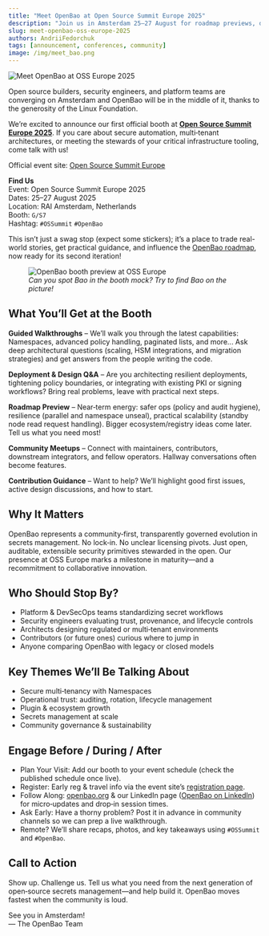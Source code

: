 ```yaml
---
title: "Meet OpenBao at Open Source Summit Europe 2025"
description: "Join us in Amsterdam 25–27 August for roadmap previews, deep-dive Q&A, and hands-on conversations about open-source secrets management."
slug: meet-openbao-oss-europe-2025
authors: AndriiFedorchuk
tags: [announcement, conferences, community]
image: /img/meet_bao.png
---
```


![Meet OpenBao at OSS Europe 2025](/img/ossummit_meet_bao.png)

Open source builders, security engineers, and platform teams are converging on Amsterdam and OpenBao will be in the middle of it, thanks to the generosity of the Linux Foundation.

We’re excited to announce our first official booth at **[Open Source Summit Europe 2025](https://events.linuxfoundation.org/open-source-summit-europe/)**. If you care about secure automation, multi‑tenant architectures, or meeting the stewards of your critical infrastructure tooling, come talk with us!

Official event site: [Open Source Summit Europe](https://events.linuxfoundation.org/open-source-summit-europe/)

**Find Us**  
Event: Open Source Summit Europe 2025  
Dates: 25–27 August 2025  
Location: RAI Amsterdam, Netherlands  
Booth: `G/S7`  
Hashtag: `#OSSummit` `#OpenBao`  

This isn’t just a swag stop (expect some stickers); it’s a place to trade real-world stories, get practical guidance, and influence the [OpenBao roadmap](https://github.com/openbao/openbao/issues/569), now ready for its second iteration!

<!-- truncate -->

<figure>
	<img src="/img/ossummit_bao_booth.png" alt="OpenBao booth preview at OSS Europe" />
	<figcaption><em>Can you spot Bao in the booth mock? Try to find Bao on the picture!</em></figcaption>
</figure>

## What You’ll Get at the Booth

**Guided Walkthroughs** – We’ll walk you through the latest capabilities: Namespaces, advanced policy handling, paginated lists, and more... Ask deep architectural questions (scaling, HSM integrations, and migration strategies) and get answers from the people writing the code.

**Deployment & Design Q&A** – Are you architecting resilient deployments, tightening policy boundaries, or integrating with existing PKI or signing workflows? Bring real problems, leave with practical next steps.

**Roadmap Preview** – Near‑term energy: safer ops (policy and audit hygiene), resilience (parallel and namespace unseal), practical scalability (standby node read request handling). Bigger ecosystem/registry ideas come later. Tell us what you need most!

**Community Meetups** – Connect with maintainers, contributors, downstream integrators, and fellow operators. Hallway conversations often become features.

**Contribution Guidance** – Want to help? We’ll highlight good first issues, active design discussions, and how to start.

## Why It Matters

OpenBao represents a community‑first, transparently governed evolution in secrets management. No lock‑in. No unclear licensing pivots. Just open, auditable, extensible security primitives stewarded in the open. Our presence at OSS Europe marks a milestone in maturity—and a recommitment to collaborative innovation.

## Who Should Stop By?

- Platform & DevSecOps teams standardizing secret workflows
- Security engineers evaluating trust, provenance, and lifecycle controls
- Architects designing regulated or multi‑tenant environments
- Contributors (or future ones) curious where to jump in
- Anyone comparing OpenBao with legacy or closed models

## Key Themes We’ll Be Talking About

- Secure multi‑tenancy with Namespaces
- Operational trust: auditing, rotation, lifecycle management
- Plugin & ecosystem growth
- Secrets management at scale
- Community governance & sustainability

## Engage Before / During / After

- Plan Your Visit: Add our booth to your event schedule (check the published schedule once live).
- Register: Early reg & travel info via the event site’s [registration page](https://events.linuxfoundation.org/open-source-summit-europe/register/).
- Follow Along: [openbao.org](https://openbao.org) & our LinkedIn page ([OpenBao on LinkedIn](https://www.linkedin.com/company/openbao)) for micro‑updates and drop‑in session times.
- Ask Early: Have a thorny problem? Post it in advance in community channels so we can prep a live walkthrough.
- Remote? We’ll share recaps, photos, and key takeaways using `#OSSummit` and `#OpenBao`.

## Call to Action

Show up. Challenge us. Tell us what you need from the next generation of open‑source secrets management—and help build it. OpenBao moves fastest when the community is loud.

See you in Amsterdam!  
— The OpenBao Team